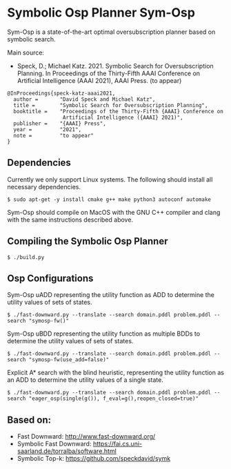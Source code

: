 # Symbolic Osp Planner Sym-Osp

Sym-Osp is a state-of-the-art optimal oversubscription planner based on symbolic search.

Main source:
 - Speck, D.; Michael Katz. 2021. Symbolic Search for Oversubscription Planning. In Proceedings of the Thirty-Fifth AAAI Conference on Artificial Intelligence (AAAI 2021), AAAI Press. (to appear)

```console
@InProceedings{speck-katz-aaai2021,
  author =       "David Speck and Michael Katz",
  title =        "Symbolic Search for Oversubscription Planning",
  booktitle =    "Proceedings of the Thirty-Fifth {AAAI} Conference on
                  Artificial Intelligence ({AAAI} 2021)",
  publisher =    "{AAAI} Press",
  year =         "2021",
  note =         "to appear"
}
```

## Dependencies
Currently we only support Linux systems. The following should install all necessary dependencies.
```console
$ sudo apt-get -y install cmake g++ make python3 autoconf automake
```

Sym-Osp should compile on MacOS with the GNU C++ compiler and clang with the same instructions described above.
 
## Compiling the Symbolic Osp Planner

```console
$ ./build.py 
```

## Osp Configurations

Sym-Osp uADD representing the utility function as ADD to determine the utility values of sets of states.
```console
$ ./fast-downward.py --translate --search domain.pddl problem.pddl --search "symosp-fw()"
```

Sym-Osp uBDD representing the utility function as multiple BDDs to determine the utility values of sets of states.
```console
$ ./fast-downward.py --translate --search domain.pddl problem.pddl --search "symosp-fw(use_add=false)"
```

Explicit A\* search with the blind heuristic, representing the utility function as an ADD to determine the utility values of a single state.
```console
$ ./fast-downward.py --translate --search domain.pddl problem.pddl --search "eager_osp(single(g()), f_eval=g(),reopen_closed=true)"
```

## Based on:
 - Fast Downward: http://www.fast-downward.org/
 - Symbolic Fast Downward: https://fai.cs.uni-saarland.de/torralba/software.html
 - Symbolic Top-k: https://github.com/speckdavid/symk
